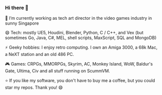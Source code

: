 ### Hi there 👋

🔭 I’m currently working as tech art director in the video games industry in sunny Singapore

😄 Tech: mostly UE5, Houdini, Blender, Python, C / C++, and Vex (but sometimes Go, Java, C#, MEL, shell scripts, MaxScript, SQL and MongoDB)

⚡ Geeky hobbies: I enjoy retro computing. I own an Amiga 3000, a 68k Mac, a NeXT station and an old 486 PC.

🎮 Games: CRPGs, MMORPGs, Skyrim, AC, Monkey Island, WoW, Baldur's Gate, Ultima, Civ and all stuff running on ScummVM. 

⭐ If you like my software, you don't have to buy me a coffee, but you could star my repos. Thank you! 😄

<!--
**robertkist/robertkist** is a ✨ _special_ ✨ repository because its `README.md` (this file) appears on your GitHub profile.

Here are some ideas to get you started:

- 👯 I’m looking to collaborate on ...
- 🤔 I’m looking for help with ...
- 💬 Ask me about ...
- 📫 How to reach me: ...
- 😄 Pronouns: ...
- ⚡ Fun fact: ...
-->
